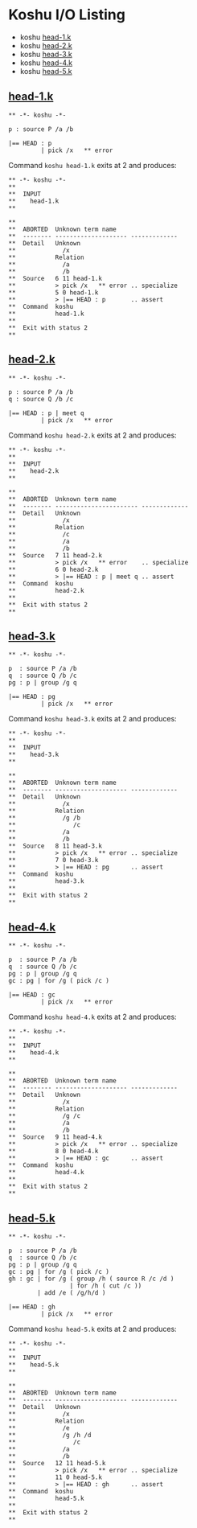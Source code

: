 # Koshu I/O Listing

- koshu [head-1.k](#head-1k)
- koshu [head-2.k](#head-2k)
- koshu [head-3.k](#head-3k)
- koshu [head-4.k](#head-4k)
- koshu [head-5.k](#head-5k)



## [head-1.k](head-1.k)

```
** -*- koshu -*-

p : source P /a /b

|== HEAD : p
         | pick /x   ** error

```
Command `koshu head-1.k` exits at 2 and produces:

```
** -*- koshu -*-
**
**  INPUT
**    head-1.k
**

**
**  ABORTED  Unknown term name
**  -------- -------------------- -------------
**  Detail   Unknown
**             /x
**           Relation
**             /a
**             /b
**  Source   6 11 head-1.k
**           > pick /x   ** error .. specialize
**           5 0 head-1.k
**           > |== HEAD : p       .. assert
**  Command  koshu
**           head-1.k
**
**  Exit with status 2
**
```



## [head-2.k](head-2.k)

```
** -*- koshu -*-

p : source P /a /b
q : source Q /b /c

|== HEAD : p | meet q
         | pick /x   ** error

```
Command `koshu head-2.k` exits at 2 and produces:

```
** -*- koshu -*-
**
**  INPUT
**    head-2.k
**

**
**  ABORTED  Unknown term name
**  -------- ----------------------- -------------
**  Detail   Unknown
**             /x
**           Relation
**             /c
**             /a
**             /b
**  Source   7 11 head-2.k
**           > pick /x   ** error    .. specialize
**           6 0 head-2.k
**           > |== HEAD : p | meet q .. assert
**  Command  koshu
**           head-2.k
**
**  Exit with status 2
**
```



## [head-3.k](head-3.k)

```
** -*- koshu -*-

p  : source P /a /b
q  : source Q /b /c
pg : p | group /g q

|== HEAD : pg
         | pick /x   ** error

```
Command `koshu head-3.k` exits at 2 and produces:

```
** -*- koshu -*-
**
**  INPUT
**    head-3.k
**

**
**  ABORTED  Unknown term name
**  -------- -------------------- -------------
**  Detail   Unknown
**             /x
**           Relation
**             /g /b
**                /c
**             /a
**             /b
**  Source   8 11 head-3.k
**           > pick /x   ** error .. specialize
**           7 0 head-3.k
**           > |== HEAD : pg      .. assert
**  Command  koshu
**           head-3.k
**
**  Exit with status 2
**
```



## [head-4.k](head-4.k)

```
** -*- koshu -*-

p  : source P /a /b
q  : source Q /b /c
pg : p | group /g q
gc : pg | for /g ( pick /c )

|== HEAD : gc
         | pick /x   ** error

```
Command `koshu head-4.k` exits at 2 and produces:

```
** -*- koshu -*-
**
**  INPUT
**    head-4.k
**

**
**  ABORTED  Unknown term name
**  -------- -------------------- -------------
**  Detail   Unknown
**             /x
**           Relation
**             /g /c
**             /a
**             /b
**  Source   9 11 head-4.k
**           > pick /x   ** error .. specialize
**           8 0 head-4.k
**           > |== HEAD : gc      .. assert
**  Command  koshu
**           head-4.k
**
**  Exit with status 2
**
```



## [head-5.k](head-5.k)

```
** -*- koshu -*-

p  : source P /a /b
q  : source Q /b /c
pg : p | group /g q
gc : pg | for /g ( pick /c )
gh : gc | for /g ( group /h ( source R /c /d )
                 | for /h ( cut /c ))
        | add /e ( /g/h/d )

|== HEAD : gh
         | pick /x   ** error

```
Command `koshu head-5.k` exits at 2 and produces:

```
** -*- koshu -*-
**
**  INPUT
**    head-5.k
**

**
**  ABORTED  Unknown term name
**  -------- -------------------- -------------
**  Detail   Unknown
**             /x
**           Relation
**             /e
**             /g /h /d
**                /c
**             /a
**             /b
**  Source   12 11 head-5.k
**           > pick /x   ** error .. specialize
**           11 0 head-5.k
**           > |== HEAD : gh      .. assert
**  Command  koshu
**           head-5.k
**
**  Exit with status 2
**
```
